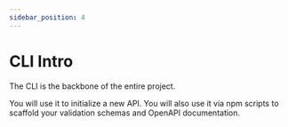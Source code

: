 ```yaml
---
sidebar_position: 4
---
```


# CLI Intro

The CLI is the backbone of the entire project.

You will use it to initialize a new API. You will also use it via npm scripts to scaffold your validation schemas and OpenAPI documentation.
